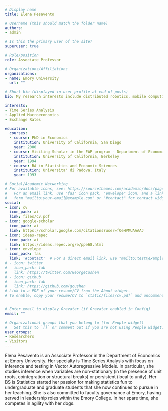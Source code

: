 ```yaml
---
# Display name
title: Elena Pesavento

# Username (this should match the folder name)
authors:
- admin

# Is this the primary user of the site?
superuser: true

# Role/position
role: Associate Professor

# Organizations/Affiliations
organizations:
- name: Emory University
  url: ""

# Short bio (displayed in user profile at end of posts)
bio: My research interests include distributed robotics, mobile computing and programmable matter.

interests:
- Time Series Analysis
- Applied Macroeconomics
- Exchange Rates

education:
  courses:
  - course: PhD in Economics
    institution: University of California, San Diego
    year: 2000
  - course: Visiting Scholar in the EAP program - Department of Economics
    institution: University of California, Berkeley
    year: 1994
  - course: BA in Statistics and Economic Sciences
    institution: Universita' di Padova, Italy
    year: 1993

# Social/Academic Networking
# For available icons, see: https://sourcethemes.com/academic/docs/page-builder/#icons
#   For an email link, use "fas" icon pack, "envelope" icon, and a link in the
#   form "mailto:your-email@example.com" or "#contact" for contact widget.
social:
- icon: cv
  icon_pack: ai
  link: files/cv.pdf
- icon: google-scholar
  icon_pack: ai
  link: https://scholar.google.com/citations?user=fOeHVMUAAAAJ
- icon: ideas-repec
  icon_pack: ai
  link: https://ideas.repec.org/e/ppe68.html
- icon: envelope
  icon_pack: fas
  link: '#contact'  # For a direct email link, use "mailto:test@example.org".
# - icon: twitter
#   icon_pack: fab
#   link: https://twitter.com/GeorgeCushen
# - icon: github
#   icon_pack: fab
#   link: https://github.com/gcushen
# Link to a PDF of your resume/CV from the About widget.
# To enable, copy your resume/CV to `static/files/cv.pdf` and uncomment the lines below.


# Enter email to display Gravatar (if Gravatar enabled in Config)
email: ""

# Organizational groups that you belong to (for People widget)
#   Set this to `[]` or comment out if you are not using People widget.
user_groups:
- Researchers
- Visitors
---
```


Elena Pesavento is an Associate Professor in the Department of Economics at Emory University. Her specialty is Time Series Analysis with focus on inference and testing in Vector Autoregressive Models. In particular, she studies inference when variables are non-stationary (in the presence of unit roots, cointegration or structural breaks) or persistent (local to unity). Her BS is Statistics started her passion for making statistics fun to undergraduate and graduate students that she now continues to pursue in her teaching. She is also committed to faculty governance at Emory, having served in leadership roles within the Emory College. In her spare time, she competes in agility with her dogs.
